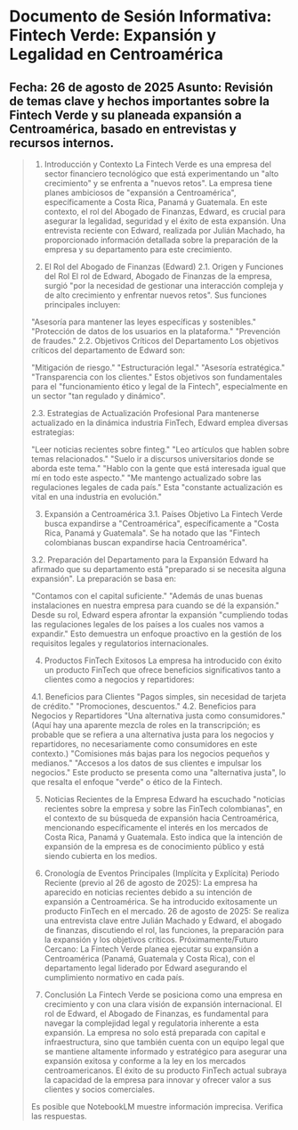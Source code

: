 # Documento de Sesión Informativa: Fintech Verde: Expansión y Legalidad en Centroamérica
## Fecha: 26 de agosto de 2025 Asunto: Revisión de temas clave y hechos importantes sobre la Fintech Verde y su planeada expansión a Centroamérica, basado en entrevistas y recursos internos.

> 1. Introducción y Contexto
> La Fintech Verde es una empresa del sector financiero tecnológico que está experimentando un "alto crecimiento" y se enfrenta a "nuevos retos". La empresa tiene planes ambiciosos de "expansión a Centroamérica", específicamente a Costa Rica, Panamá y Guatemala. En este contexto, el rol del Abogado de Finanzas, Edward, es crucial para asegurar la legalidad, seguridad y el éxito de esta expansión. Una entrevista reciente con Edward, realizada por Julián Machado, ha proporcionado información detallada sobre la preparación de la empresa y su departamento para este crecimiento.
>
>2. El Rol del Abogado de Finanzas (Edward)
>2.1. Origen y Funciones del Rol
>El rol de Edward, Abogado de Finanzas de la empresa, surgió "por la necesidad de gestionar una interacción compleja y de alto crecimiento y enfrentar nuevos retos". Sus funciones principales incluyen:
>
>"Asesoría para mantener las leyes específicas y sostenibles."
>"Protección de datos de los usuarios en la plataforma."
>"Prevención de fraudes."
>2.2. Objetivos Críticos del Departamento
>Los objetivos críticos del departamento de Edward son:
>
>"Mitigación de riesgo."
>"Estructuración legal."
>"Asesoría estratégica."
>"Transparencia con los clientes."
>Estos objetivos son fundamentales para el "funcionamiento ético y legal de la Fintech", especialmente en un sector "tan regulado y dinámico".
>
>2.3. Estrategias de Actualización Profesional
>Para mantenerse actualizado en la dinámica industria FinTech, Edward emplea diversas estrategias:
>
>"Leer noticias recientes sobre finteg."
>"Leo artículos que hablen sobre temas relacionados."
>"Suelo ir a discursos universitarios donde se aborda este tema."
>"Hablo con la gente que está interesada igual que mí en todo este aspecto."
>"Me mantengo actualizado sobre las regulaciones legales de cada país."
>Esta "constante actualización es vital en una industria en evolución."
>
>3. Expansión a Centroamérica
>3.1. Países Objetivo
>La Fintech Verde busca expandirse a "Centroamérica", específicamente a "Costa Rica, Panamá y Guatemala". Se ha notado que las "Fintech colombianas buscan expandirse hacia Centroamérica".
>
>3.2. Preparación del Departamento para la Expansión
>Edward ha afirmado que su departamento está "preparado si se necesita alguna expansión". La preparación se basa en:
>
>"Contamos con el capital suficiente."
>"Además de unas buenas instalaciones en nuestra empresa para cuando se dé la expansión."
>Desde su rol, Edward espera afrontar la expansión "cumpliendo todas las regulaciones legales de los países a los cuales nos vamos a expandir." Esto demuestra un enfoque proactivo en la gestión de los requisitos legales y regulatorios internacionales.
>
>4. Productos FinTech Exitosos
>La empresa ha introducido con éxito un producto FinTech que ofrece beneficios significativos tanto a clientes como a negocios y repartidores:
>
>4.1. Beneficios para Clientes
>"Pagos simples, sin necesidad de tarjeta de crédito."
>"Promociones, descuentos."
>4.2. Beneficios para Negocios y Repartidores
>"Una alternativa justa como consumidores." (Aquí hay una aparente mezcla de roles en la transcripción; es probable que se refiera a una alternativa justa para los negocios y repartidores, no necesariamente como consumidores en este contexto.)
>"Comisiones más bajas para los negocios pequeños y medianos."
>"Accesos a los datos de sus clientes e impulsar los negocios."
>Este producto se presenta como una "alternativa justa", lo que resalta el enfoque "verde" o ético de la Fintech.
>
>5. Noticias Recientes de la Empresa
>Edward ha escuchado "noticias recientes sobre la empresa y sobre las FinTech colombianas", en el contexto de su búsqueda de expansión hacia Centroamérica, mencionando específicamente el interés en los mercados de Costa Rica, Panamá y Guatemala. Esto indica que la intención de expansión de la empresa es de conocimiento público y está siendo cubierta en los medios.
>
>6. Cronología de Eventos Principales (Implícita y Explícita)
>Periodo Reciente (previo al 26 de agosto de 2025): La empresa ha aparecido en noticias recientes debido a su intención de expansión a Centroamérica. Se ha introducido exitosamente un producto FinTech en el mercado.
>26 de agosto de 2025: Se realiza una entrevista clave entre Julián Machado y Edward, el abogado de finanzas, discutiendo el rol, las funciones, la preparación para la expansión y los objetivos críticos.
>Próximamente/Futuro Cercano: La Fintech Verde planea ejecutar su expansión a Centroamérica (Panamá, Guatemala y Costa Rica), con el departamento legal liderado por Edward asegurando el cumplimiento normativo en cada país.
>7. Conclusión
>La Fintech Verde se posiciona como una empresa en crecimiento y con una clara visión de expansión internacional. El rol de Edward, el Abogado de Finanzas, es fundamental para navegar la complejidad legal y regulatoria inherente a esta expansión. La empresa no solo está preparada con capital e infraestructura, sino que también cuenta con un equipo legal que se mantiene altamente informado y estratégico para asegurar una expansión exitosa y conforme a la ley en los mercados centroamericanos. El éxito de su producto FinTech actual subraya la capacidad de la empresa para innovar y ofrecer valor a sus clientes y socios comerciales.
>
>
>Es posible que NotebookLM muestre información imprecisa. Verifica las respuestas.